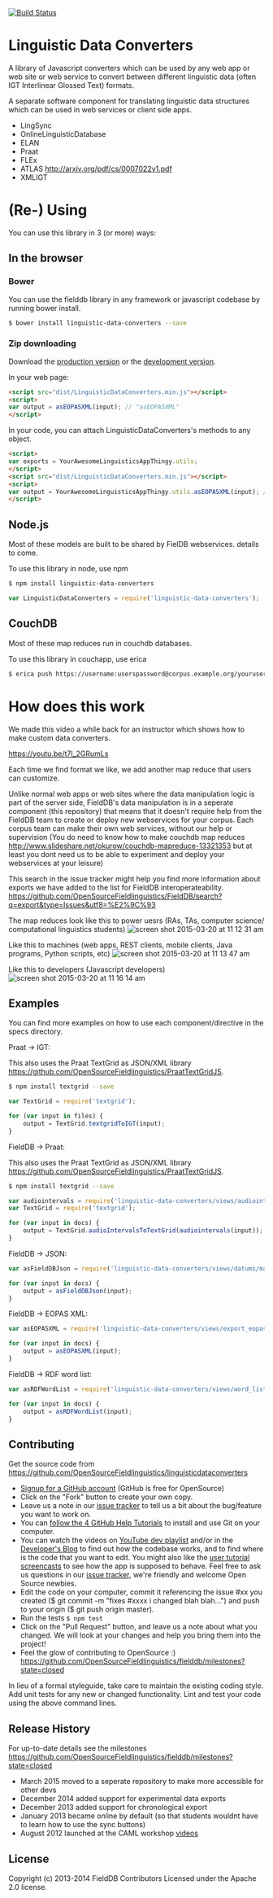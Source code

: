 [![Build Status](https://travis-ci.org/OpenSourceFieldlinguistics/LinguisticDataConverters.png)](https://travis-ci.org/OpenSourceFieldlinguistics/LinguisticDataConverters)

# Linguistic Data Converters

A library of Javascript converters which can be used by any web app or web site or web service to convert between different linguistic data (often IGT Interlinear Glossed Text) formats.


A separate software component for translating linguistic data structures which can be used in web services or client side apps.

* LingSync
* OnlineLinguisticDatabase
* ELAN
* Praat
* FLEx
* ATLAS http://arxiv.org/pdf/cs/0007022v1.pdf
* XMLIGT


# (Re-) Using 

You can use this library in 3 (or more) ways:

## In the browser
### Bower

You can use the fielddb library in any framework or javascript codebase by running bower install.

```bash
$ bower install linguistic-data-converters --save
```

### Zip downloading
Download the [production version][min] or the [development version][max].

[min]: https://raw.github.com/OpenSourceFieldlinguistics/LinguisticDataConverters/master/dist/LinguisticDataConverters.min.js
[max]: https://raw.github.com/OpenSourceFieldlinguistics/LinguisticDataConverters/master/dist/LinguisticDataConverters.js

In your web page:

```html
<script src="dist/LinguisticDataConverters.min.js"></script>
<script>
var output = asEOPASXML(input); // "asEOPASXML"
</script>
```

In your code, you can attach LinguisticDataConverters's methods to any object.

```html
<script>
var exports = YourAwesomeLinguisticsAppThingy.utils;
</script>
<script src="dist/LinguisticDataConverters.min.js"></script>
<script>
var output = YourAwesomeLinguisticsAppThingy.utils.asEOPASXML(input); // "asEOPASXML"
</script>
```

## Node.js

Most of these models are built to be shared by FielDB webservices. details to come.

To use this library in node, use npm

```bash
$ npm install linguistic-data-converters
```

```javascript
var LinguisticDataConverters = require('linguistic-data-converters');
```


## CouchDB

Most of these map reduces run in couchdb databases.

To use this library in couchapp, use erica

```bash
$ erica push https://username:userspassword@corpus.example.org/yourusername-yourdatabase
```


# How does this work

We made this video a while back for an instructor which shows how to make custom data converters.

https://youtu.be/t7l_2GRumLs

Each time we find format we like, we add another map reduce that users can customize. 

Unlike normal web apps or web sites where the data manipulation logic is part of the server side, FieldDB's data manipulation is in a seperate component (this repository) that means that it doesn't require help from the FieldDB team to create or deploy new webservices for your corpus. Each corpus team can make their own web services, without our help or supervision (You do need to know how to make couchdb map reduces http://www.slideshare.net/okurow/couchdb-mapreduce-13321353 but at least you dont need us to be able to experiment and deploy your webservices at your leisure)

This search in the issue tracker might help you find more information about exports we have added to the list for FieldDB interoperateability.
https://github.com/OpenSourceFieldlinguistics/FieldDB/search?q=export&type=Issues&utf8=%E2%9C%93

The map reduces look like this to power uesrs (RAs, TAs, computer science/ computational linguistics students)
![screen shot 2015-03-20 at 11 12 31 am](https://cloud.githubusercontent.com/assets/196199/6745942/1cf76836-cef2-11e4-8a87-657fa70d5203.png)

Like this to machines (web apps, REST clients, mobile clients, Java programs, Python scripts, etc)
![screen shot 2015-03-20 at 11 13 47 am](https://cloud.githubusercontent.com/assets/196199/6745949/35969c72-cef2-11e4-8068-b85eb5e0182f.png)

Like this to developers (Javascript developers)
![screen shot 2015-03-20 at 11 16 14 am](https://cloud.githubusercontent.com/assets/196199/6745962/929ad884-cef2-11e4-98f9-bc159e277d78.png)



## Examples

You can find more examples on how to use each component/directive in the specs directory.


Praat -> IGT:

This also uses the Praat TextGrid as JSON/XML library https://github.com/OpenSourceFieldlinguistics/PraatTextGridJS.


```bash
$ npm install textgrid --save
```


```javascript
var TextGrid = require('textgrid');

for (var input in files) {
	output = TextGrid.textgridToIGT(input);
}
```


FieldDB -> Praat:

This also uses the Praat TextGrid as JSON/XML library https://github.com/OpenSourceFieldlinguistics/PraatTextGridJS.


```bash
$ npm install textgrid --save
```


```javascript
var audiointervals = require('linguistic-data-converters/views/audiointervals/map.js');
var TextGrid = require('textgrid');

for (var input in docs) {
	output = TextGrid.audioIntervalsToTextGrid(audiointervals(input));
}
```



FieldDB -> JSON:


```javascript
var asFieldDBJson = require('linguistic-data-converters/views/datums/map.js');

for (var input in docs) {
	output = asFieldDBJson(input);
}
```


FieldDB -> EOPAS XML:


```javascript
var asEOPASXML = require('linguistic-data-converters/views/export_eopas_xml/map.js');

for (var input in docs) {
	output = asEOPASXML(input);
}
```


FieldDB -> RDF word list:


```javascript
var asRDFWordList = require('linguistic-data-converters/views/word_list_rdf/map.js');

for (var input in docs) {
	output = asRDFWordList(input);
}
```



## Contributing

Get the source code from https://github.com/OpenSourceFieldlinguistics/linguisticdataconverters

* [Signup for a GitHub account](https://github.com/signup/free) (GitHub is free for OpenSource)
* Click on the "Fork" button to create your own copy.
* Leave us a note in our [issue tracker](https://github.com/OpenSourceFieldlinguistics/FieldDB/issues) to tell us a bit about the bug/feature you want to work on.
* You can [follow the 4 GitHub Help Tutorials](http://help.github.com/) to install and use Git on your computer.
* You can watch the videos on [YouTube dev playlist](https://www.youtube.com/playlist?list=PLUrH6CNxFDrO3zLHtHAMW-8u_v7TSvE-H) and/or in the [Developer's Blog](https://wwwdev.lingsync.org/dev.html) to find out how the codebase works, and to find where is the code that you want to edit. You might also like the [user tutorial screencasts](https://www.youtube.com/playlist?list=PLUrH6CNxFDrMtraL8hTLbLsQwdw1117FT) to see how the app is supposed to behave. Feel free to ask us questions in our [issue tracker](https://github.com/OpenSourceFieldlinguistics/FieldDB/issues), we're friendly and welcome Open Source newbies.
* Edit the code on your computer, commit it referencing the issue #xx you created ($ git commit -m "fixes #xxxx i changed blah blah...") and push to your origin ($ git push origin master).
* Run the tests `$ npm test`
* Click on the "Pull Request" button, and leave us a note about what you changed. We will look at your changes and help you bring them into the project!
* Feel the glow of contributing to OpenSource :)
https://github.com/OpenSourceFieldlinguistics/fielddb/milestones?state=closed

In lieu of a formal styleguide, take care to maintain the existing coding style. Add unit tests for any new or changed functionality. Lint and test your code using the above command lines.



## Release History

For up-to-date details see the milestones https://github.com/OpenSourceFieldlinguistics/fielddb/milestones?state=closed

* March 2015 moved to a seperate repository to make more accessible for other devs
* December 2014 added support for experimental data exports
* December 2013 added support for chronological export
* January 2013 became online by default (so that students wouldnt have to learn how to use the sync buttons)
* August 2012 launched at the CAML workshop [videos](https://www.youtube.com/watch?v=eRTHu-5KvSQ&index=23&list=PLUrH6CNxFDrMtraL8hTLbLsQwdw1117FT) 


## License
Copyright (c) 2013-2014 FieldDB Contributors
Licensed under the Apache 2.0 license.
